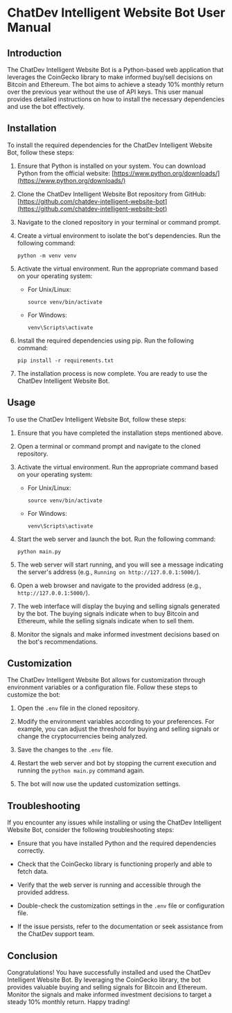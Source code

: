 # ChatDev Intelligent Website Bot User Manual

## Introduction

The ChatDev Intelligent Website Bot is a Python-based web application that leverages the CoinGecko library to make informed buy/sell decisions on Bitcoin and Ethereum. The bot aims to achieve a steady 10% monthly return over the previous year without the use of API keys. This user manual provides detailed instructions on how to install the necessary dependencies and use the bot effectively.

## Installation

To install the required dependencies for the ChatDev Intelligent Website Bot, follow these steps:

1. Ensure that Python is installed on your system. You can download Python from the official website: [https://www.python.org/downloads/](https://www.python.org/downloads/)

2. Clone the ChatDev Intelligent Website Bot repository from GitHub: [https://github.com/chatdev-intelligent-website-bot](https://github.com/chatdev-intelligent-website-bot)

3. Navigate to the cloned repository in your terminal or command prompt.

4. Create a virtual environment to isolate the bot's dependencies. Run the following command:

   ```
   python -m venv venv
   ```

5. Activate the virtual environment. Run the appropriate command based on your operating system:

   - For Unix/Linux:

     ```
     source venv/bin/activate
     ```

   - For Windows:

     ```
     venv\Scripts\activate
     ```

6. Install the required dependencies using pip. Run the following command:

   ```
   pip install -r requirements.txt
   ```

7. The installation process is now complete. You are ready to use the ChatDev Intelligent Website Bot.

## Usage

To use the ChatDev Intelligent Website Bot, follow these steps:

1. Ensure that you have completed the installation steps mentioned above.

2. Open a terminal or command prompt and navigate to the cloned repository.

3. Activate the virtual environment. Run the appropriate command based on your operating system:

   - For Unix/Linux:

     ```
     source venv/bin/activate
     ```

   - For Windows:

     ```
     venv\Scripts\activate
     ```

4. Start the web server and launch the bot. Run the following command:

   ```
   python main.py
   ```

5. The web server will start running, and you will see a message indicating the server's address (e.g., `Running on http://127.0.0.1:5000/`).

6. Open a web browser and navigate to the provided address (e.g., `http://127.0.0.1:5000/`).

7. The web interface will display the buying and selling signals generated by the bot. The buying signals indicate when to buy Bitcoin and Ethereum, while the selling signals indicate when to sell them.

8. Monitor the signals and make informed investment decisions based on the bot's recommendations.

## Customization

The ChatDev Intelligent Website Bot allows for customization through environment variables or a configuration file. Follow these steps to customize the bot:

1. Open the `.env` file in the cloned repository.

2. Modify the environment variables according to your preferences. For example, you can adjust the threshold for buying and selling signals or change the cryptocurrencies being analyzed.

3. Save the changes to the `.env` file.

4. Restart the web server and bot by stopping the current execution and running the `python main.py` command again.

5. The bot will now use the updated customization settings.

## Troubleshooting

If you encounter any issues while installing or using the ChatDev Intelligent Website Bot, consider the following troubleshooting steps:

- Ensure that you have installed Python and the required dependencies correctly.

- Check that the CoinGecko library is functioning properly and able to fetch data.

- Verify that the web server is running and accessible through the provided address.

- Double-check the customization settings in the `.env` file or configuration file.

- If the issue persists, refer to the documentation or seek assistance from the ChatDev support team.

## Conclusion

Congratulations! You have successfully installed and used the ChatDev Intelligent Website Bot. By leveraging the CoinGecko library, the bot provides valuable buying and selling signals for Bitcoin and Ethereum. Monitor the signals and make informed investment decisions to target a steady 10% monthly return. Happy trading!